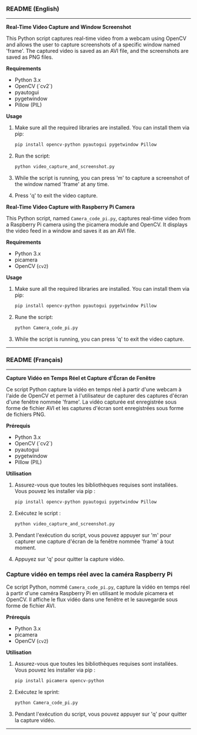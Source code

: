 ### README (English)

---

**Real-Time Video Capture and Window Screenshot**

This Python script captures real-time video from a webcam using OpenCV and allows the user to capture screenshots of a specific window named 'frame'. The captured video is saved as an AVI file, and the screenshots are saved as PNG files.

**Requirements**
- Python 3.x
- OpenCV (\`cv2\`)
- pyautogui
- pygetwindow
- Pillow (PIL)

**Usage**
1. Make sure all the required libraries are installed. You can install them via pip:
   ```bash
   pip install opencv-python pyautogui pygetwindow Pillow
   ```

2. Run the script:
   ```bash
   python video_capture_and_screenshot.py
   ```

3. While the script is running, you can press 'm' to capture a screenshot of the window named 'frame' at any time.

4. Press 'q' to exit the video capture.

**Real-Time Video Capture with Raspberry Pi Camera**

This Python script, named `Camera_code_pi.py`, captures real-time video from a Raspberry Pi camera using the picamera module and OpenCV. It displays the video feed in a window and saves it as an AVI file.

**Requirements**
- Python 3.x
- picamera
- OpenCV (`cv2`)

**Usage**
1. Make sure all the required libraries are installed. You can install them via pip:
   ```bash
   pip install opencv-python pyautogui pygetwindow Pillow
   ```

2. Rune the script:
   ```bash
   python Camera_code_pi.py
   ```

3. While the script is running, you can press 'q' to exit the video capture.

---

### README (Français)

---

**Capture Vidéo en Temps Réel et Capture d'Écran de Fenêtre**

Ce script Python capture la vidéo en temps réel à partir d'une webcam à l'aide de OpenCV et permet à l'utilisateur de capturer des captures d'écran d'une fenêtre nommée 'frame'. La vidéo capturée est enregistrée sous forme de fichier AVI et les captures d'écran sont enregistrées sous forme de fichiers PNG.

**Prérequis**
- Python 3.x
- OpenCV (\`cv2\`)
- pyautogui
- pygetwindow
- Pillow (PIL)

**Utilisation**
1. Assurez-vous que toutes les bibliothèques requises sont installées. Vous pouvez les installer via pip :
   ```bash
   pip install opencv-python pyautogui pygetwindow Pillow
   ```

2. Exécutez le script :
   ```bash
   python video_capture_and_screenshot.py
   ```

3. Pendant l'exécution du script, vous pouvez appuyer sur 'm' pour capturer une capture d'écran de la fenêtre nommée 'frame' à tout moment.

4. Appuyez sur 'q' pour quitter la capture vidéo.

### Capture vidéo en temps réel avec la caméra Raspberry Pi

Ce script Python, nommé `Camera_code_pi.py`, capture la vidéo en temps réel à partir d'une caméra Raspberry Pi en utilisant le module picamera et OpenCV. Il affiche le flux vidéo dans une fenêtre et le sauvegarde sous forme de fichier AVI.

**Prérequis**
- Python 3.x
- picamera
- OpenCV (`cv2`)

**Utilisation**
1. Assurez-vous que toutes les bibliothèques requises sont installées. Vous pouvez les installer via pip :
   ```bash
   pip install picamera opencv-python
   ```

2. Exécutez le sprint:
   ```bash
   python Camera_code_pi.py
   ```

3. Pendant l'exécution du script, vous pouvez appuyer sur 'q' pour quitter la capture vidéo.

---
